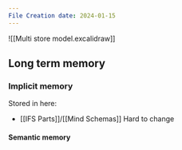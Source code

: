 ```yaml
---
File Creation date: 2024-01-15
---
```

![[Multi store model.excalidraw]]



## Long term memory

### Implicit memory
Stored in here:
- [[IFS Parts]]/[[Mind Schemas]]
 Hard to change
#### Semantic memory